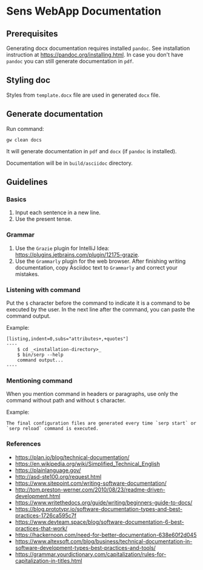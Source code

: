 # Sens WebApp Documentation

## Prerequisites

Generating docx documentation requires installed `pandoc`.
See installation instruction at https://pandoc.org/installing.html.
In case you don't have `pandoc` you can still generate documentation in `pdf`.

## Styling doc

Styles from `template.docx` file are used in generated `docx` file.

## Generate documentation

Run command:

    gw clean docs

It will generate documentation in `pdf` and `docx` (if `pandoc` is installed).

Documentation will be in `build/asciidoc` directory.

## Guidelines

### Basics

1. Input each sentence in a new line.
2. Use the present tense.

### Grammar

1. Use the `Grazie` plugin for IntelliJ Idea: https://plugins.jetbrains.com/plugin/12175-grazie.
2. Use the `Grammarly` plugin for the web browser.
After finishing writing documentation, copy Asciidoc text to `Grammarly` and correct your mistakes.

### Listening with command

Put the `$` character before the command to indicate it is a command to be executed by the user.
In the next line after the command, you can paste the command output.

Example:

    [listing,indent=0,subs="attributes+,+quotes"]
    ----
        $ cd _<installation-directory>_
        $ bin/serp --help
        command output...
    ----

### Mentioning command

When you mention command in headers or paragraphs, use only the command without path and without `$` character.

Example:

    The final configuration files are generated every time `serp start` or `serp reload` command is executed.

### References

- https://plan.io/blog/technical-documentation/
- https://en.wikipedia.org/wiki/Simplified_Technical_English
- https://plainlanguage.gov/
- http://asd-ste100.org/request.html
- https://www.sitepoint.com/writing-software-documentation/
- http://tom.preston-werner.com/2010/08/23/readme-driven-development.html
- https://www.writethedocs.org/guide/writing/beginners-guide-to-docs/
- https://blog.prototypr.io/software-documentation-types-and-best-practices-1726ca595c7f
- https://www.devteam.space/blog/software-documentation-6-best-practices-that-work/
- https://hackernoon.com/need-for-better-documentation-638e60f2d045
- https://www.altexsoft.com/blog/business/technical-documentation-in-software-development-types-best-practices-and-tools/
- https://grammar.yourdictionary.com/capitalization/rules-for-capitalization-in-titles.html
